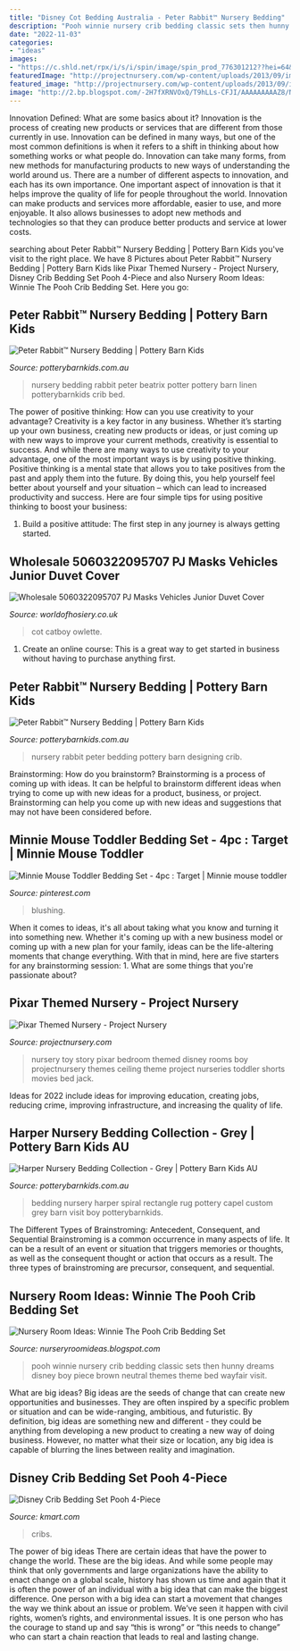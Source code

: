 ```yaml
---
title: "Disney Cot Bedding Australia - Peter Rabbit™ Nursery Bedding"
description: "Pooh winnie nursery crib bedding classic sets then hunny dreams disney boy piece brown neutral themes theme bed wayfair visit"
date: "2022-11-03"
categories:
- "ideas"
images:
- "https://c.shld.net/rpx/i/s/i/spin/image/spin_prod_776301212??hei=64&amp;wid=64&amp;qlt=50"
featuredImage: "http://projectnursery.com/wp-content/uploads/2013/09/image15-900x1024.jpg"
featured_image: "http://projectnursery.com/wp-content/uploads/2013/09/image15-900x1024.jpg"
image: "http://2.bp.blogspot.com/-2H7fXRNVOxQ/T9hLLs-CFJI/AAAAAAAAAZ8/N1seKS7bO9w/s1600/brown+pooh.jpg"
---
```



Innovation Defined: What are some basics about it?
Innovation is the process of creating new products or services that are different from those currently in use. Innovation can be defined in many ways, but one of the most common definitions is when it refers to a shift in thinking about how something works or what people do. Innovation can take many forms, from new methods for manufacturing products to new ways of understanding the world around us. There are a number of different aspects to innovation, and each has its own importance.
One important aspect of innovation is that it helps improve the quality of life for people throughout the world. Innovation can make products and services more affordable, easier to use, and more enjoyable. It also allows businesses to adopt new methods and technologies so that they can produce better products and service at lower costs.

	

		
searching about Peter Rabbit™ Nursery Bedding | Pottery Barn Kids you've visit to the right place. We have 8 Pictures about Peter Rabbit™ Nursery Bedding | Pottery Barn Kids like Pixar Themed Nursery - Project Nursery, Disney Crib Bedding Set Pooh 4-Piece and also Nursery Room Ideas: Winnie The Pooh Crib Bedding Set. Here you go:
		
    
## Peter Rabbit™ Nursery Bedding | Pottery Barn Kids

<img loading=lazy src="http://www.potterybarnkids.com.au/core/media/media.nl?id=15436468&amp;c=3572911&amp;h=9b0eba014dd2d2bd30be&amp;resizeid=7&amp;resizeh=1200&amp;resizew=1200" onerror="this.onerror=null;this.src='https://tse1.mm.bing.net/th?id=OIP.7Zlzj7V-D_LHcMfIW8DBJwHaGi&amp;pid=15.1';" alt="Peter Rabbit™ Nursery Bedding | Pottery Barn Kids">

_Source: potterybarnkids.com.au_

>nursery bedding rabbit peter beatrix potter pottery barn linen potterybarnkids crib bed. 

	

The power of positive thinking: How can you use creativity to your advantage?
Creativity is a key factor in any business. Whether it’s starting up your own business, creating new products or ideas, or just coming up with new ways to improve your current methods, creativity is essential to success. And while there are many ways to use creativity to your advantage, one of the most important ways is by using positive thinking.
Positive thinking is a mental state that allows you to take positives from the past and apply them into the future. By doing this, you help yourself feel better about yourself and your situation – which can lead to increased productivity and success. Here are four simple tips for using positive thinking to boost your business: 

1) Build a positive attitude: The first step in any journey is always getting started.

    
## Wholesale 5060322095707 PJ Masks Vehicles Junior Duvet Cover

<img loading=lazy src="https://www.worldofhosiery.co.uk/images/detailed/28/JR1-PJM-VEH-06_PJ_Masks_Junior_Duvet_Cover_Set.jpg" onerror="this.onerror=null;this.src='https://tse2.mm.bing.net/th?id=OIP.akIcfj5O3kLIXRLGmTDS4QHaId&amp;pid=15.1';" alt="Wholesale 5060322095707 PJ Masks Vehicles Junior Duvet Cover">

_Source: worldofhosiery.co.uk_

>cot catboy owlette. 

	

1. Create an online course: This is a great way to get started in business without having to purchase anything first.

    
## Peter Rabbit™ Nursery Bedding | Pottery Barn Kids

<img loading=lazy src="http://www.potterybarnkids.com.au/core/media/media.nl?id=15436465&amp;c=3572911&amp;h=27459ad67020d5f838eb&amp;resizeid=7&amp;resizeh=1200&amp;resizew=1200" onerror="this.onerror=null;this.src='https://tse2.mm.bing.net/th?id=OIP.p9KmLq_DVDa630Rc3wZlpAHaGi&amp;pid=15.1';" alt="Peter Rabbit™ Nursery Bedding | Pottery Barn Kids">

_Source: potterybarnkids.com.au_

>nursery rabbit peter bedding pottery barn designing crib. 

	

Brainstorming: How do you brainstorm?
Brainstorming is a process of coming up with ideas. It can be helpful to brainstorm different ideas when trying to come up with new ideas for a product, business, or project. Brainstorming can help you come up with new ideas and suggestions that may not have been considered before.

    
## Minnie Mouse Toddler Bedding Set - 4pc : Target | Minnie Mouse Toddler

<img loading=lazy src="https://i.pinimg.com/originals/ad/31/fc/ad31fcc20bfe89547c3afbafda73f1c0.jpg" onerror="this.onerror=null;this.src='https://tse1.mm.bing.net/th?id=OIP.8Sr4UO78I1zQWv1h91r1EwHaHa&amp;pid=15.1';" alt="Minnie Mouse Toddler Bedding Set - 4pc : Target | Minnie mouse toddler">

_Source: pinterest.com_

>blushing. 

	

When it comes to ideas, it's all about taking what you know and turning it into something new. Whether it's coming up with a new business model or coming up with a new plan for your family, ideas can be the life-altering moments that change everything. With that in mind, here are five starters for any brainstorming session: 1. What are some things that you're passionate about?

    
## Pixar Themed Nursery - Project Nursery

<img loading=lazy src="http://projectnursery.com/wp-content/uploads/2013/09/image15-900x1024.jpg" onerror="this.onerror=null;this.src='https://tse2.mm.bing.net/th?id=OIP.747tNDgpGEW5LC26lfUG0QHaIb&amp;pid=15.1';" alt="Pixar Themed Nursery - Project Nursery">

_Source: projectnursery.com_

>nursery toy story pixar bedroom themed disney rooms boy projectnursery themes ceiling theme project nurseries toddler shorts movies bed jack. 

	

Ideas for 2022 include ideas for improving education, creating jobs, reducing crime, improving infrastructure, and increasing the quality of life.

    
## Harper Nursery Bedding Collection - Grey | Pottery Barn Kids AU

<img loading=lazy src="http://www.potterybarnkids.com.au/core/media/media.nl?id=15504564&amp;c=3572911&amp;h=47744f0242f258b1514d&amp;resizeid=7&amp;resizeh=1200&amp;resizew=1200" onerror="this.onerror=null;this.src='https://tse4.mm.bing.net/th?id=OIP.rhbXH8WJIjraN4v_fkl9GgHaGi&amp;pid=15.1';" alt="Harper Nursery Bedding Collection - Grey | Pottery Barn Kids AU">

_Source: potterybarnkids.com.au_

>bedding nursery harper spiral rectangle rug pottery capel custom grey barn visit boy potterybarnkids. 

	

The Different Types of Brainstroming: Antecedent, Consequent, and Sequential
Brainstroming is a common occurrence in many aspects of life. It can be a result of an event or situation that triggers memories or thoughts, as well as the consequent thought or action that occurs as a result. The three types of brainstroming are precursor, consequent, and sequential.

    
## Nursery Room Ideas: Winnie The Pooh Crib Bedding Set

<img loading=lazy src="http://2.bp.blogspot.com/-2H7fXRNVOxQ/T9hLLs-CFJI/AAAAAAAAAZ8/N1seKS7bO9w/s1600/brown+pooh.jpg" onerror="this.onerror=null;this.src='https://tse3.mm.bing.net/th?id=OIP.I162igAl5aJfgdlKKt89mAHaHa&amp;pid=15.1';" alt="Nursery Room Ideas: Winnie The Pooh Crib Bedding Set">

_Source: nurseryroomideas.blogspot.com_

>pooh winnie nursery crib bedding classic sets then hunny dreams disney boy piece brown neutral themes theme bed wayfair visit. 

	

What are big ideas?
Big ideas are the seeds of change that can create new opportunities and businesses. They are often inspired by a specific problem or situation and can be wide-ranging, ambitious, and futuristic. By definition, big ideas are something new and different - they could be anything from developing a new product to creating a new way of doing business. However, no matter what their size or location, any big idea is capable of blurring the lines between reality and imagination.

    
## Disney Crib Bedding Set Pooh 4-Piece

<img loading=lazy src="https://c.shld.net/rpx/i/s/i/spin/image/spin_prod_776301212??hei=64&amp;wid=64&amp;qlt=50" onerror="this.onerror=null;this.src='https://tse1.mm.bing.net/th?id=OIP.84U5eyq2ihI6IjFkkkO34wHaF7&amp;pid=15.1';" alt="Disney Crib Bedding Set Pooh 4-Piece">

_Source: kmart.com_

>cribs. 

	

The power of big ideas
There are certain ideas that have the power to change the world. These are the big ideas. And while some people may think that only governments and large organizations have the ability to enact change on a global scale, history has shown us time and again that it is often the power of an individual with a big idea that can make the biggest difference.
One person with a big idea can start a movement that changes the way we think about an issue or problem. We’ve seen it happen with civil rights, women’s rights, and environmental issues. It is one person who has the courage to stand up and say “this is wrong” or “this needs to change” who can start a chain reaction that leads to real and lasting change.

